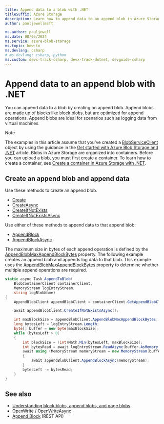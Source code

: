 ```yaml
---
title: Append data to a blob with .NET
titleSuffix: Azure Storage
description: Learn how to append data to an append blob in Azure Storage by using the.NET client library. 
author: pauljewellmsft

ms.author: pauljewell
ms.date: 08/05/2024
ms.service: azure-blob-storage
ms.topic: how-to
ms.devlang: csharp
# ms.devlang: csharp, python
ms.custom: devx-track-csharp, devx-track-dotnet, devguide-csharp
---
```


# Append data to an append blob with .NET

You can append data to a blob by creating an append blob. Append blobs are made up of blocks like block blobs, but are optimized for append operations. Append blobs are ideal for scenarios such as logging data from virtual machines.

> [!NOTE]
> The examples in this article assume that you've created a [BlobServiceClient](/dotnet/api/azure.storage.blobs.blobserviceclient) object by using the guidance in the [Get started with Azure Blob Storage and .NET](storage-blob-dotnet-get-started.md) article. Blobs in Azure Storage are organized into containers. Before you can upload a blob, you must first create a container. To learn how to create a container, see [Create a container in Azure Storage with .NET](storage-blob-container-create.md). 

## Create an append blob and append data

Use these methods to create an append blob.

- [Create](/dotnet/api/azure.storage.blobs.specialized.appendblobclient.create)
- [CreateAsync](/dotnet/api/azure.storage.blobs.specialized.appendblobclient.createasync)
- [CreateIfNotExists](/dotnet/api/azure.storage.blobs.specialized.appendblobclient.createifnotexists)
- [CreateIfNotExistsAsync](/dotnet/api/azure.storage.blobs.specialized.appendblobclient.createifnotexistsasync)

Use either of these methods to append data to that append blob:

- [AppendBlock](/dotnet/api/azure.storage.blobs.specialized.appendblobclient.appendblock)
- [AppendBlockAsync](/dotnet/api/azure.storage.blobs.specialized.appendblobclient.appendblockasync)

The maximum size in bytes of each append operation is defined by the [AppendBlobMaxAppendBlockBytes](/dotnet/api/azure.storage.blobs.specialized.appendblobclient.appendblobmaxappendblockbytes) property. The following example creates an append blob and appends log data to that blob. This example uses the [AppendBlobMaxAppendBlockBytes](/dotnet/api/azure.storage.blobs.specialized.appendblobclient.appendblobmaxappendblockbytes) property to determine whether multiple append operations are required.

```csharp
static async Task AppendToBlob(
    BlobContainerClient containerClient,
    MemoryStream logEntryStream,
    string logBlobName)
{
    AppendBlobClient appendBlobClient = containerClient.GetAppendBlobClient(logBlobName);

    await appendBlobClient.CreateIfNotExistsAsync();

    int maxBlockSize = appendBlobClient.AppendBlobMaxAppendBlockBytes;
    long bytesLeft = logEntryStream.Length;
    byte[] buffer = new byte[maxBlockSize];
    while (bytesLeft > 0)
    {
        int blockSize = (int)Math.Min(bytesLeft, maxBlockSize);
        int bytesRead = await logEntryStream.ReadAsync(buffer.AsMemory(0, blockSize));
        await using (MemoryStream memoryStream = new MemoryStream(buffer, 0, bytesRead))
        {
            await appendBlobClient.AppendBlockAsync(memoryStream);
        }
        bytesLeft -= bytesRead;
    }
}
```

## See also

- [Understanding block blobs, append blobs, and page blobs](/rest/api/storageservices/understanding-block-blobs--append-blobs--and-page-blobs)
- [OpenWrite](/dotnet/api/azure.storage.blobs.specialized.appendblobclient.openwrite) / [OpenWriteAsync](/dotnet/api/azure.storage.blobs.specialized.appendblobclient.openwriteasync)
- [Append Block](/rest/api/storageservices/append-block) (REST API)
